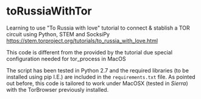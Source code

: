 # toRussiaWithTor
Learning to use "To Russia with love" tutorial to connect &amp; stablish a TOR circuit using Python, STEM and SocksiPy https://stem.torproject.org/tutorials/to_russia_with_love.html 

This code is different from the provided by the tutorial due special configuration needed for tor_process in MacOS

The script has been tested in Python 2.7 and the required libraries (to be installed using pip I.E.) are included in the `requirements.txt` file. As pointed out before, this code is tailored to work under MacOSX (tested in _Sierra_) with the TorBrowser previously installed.
